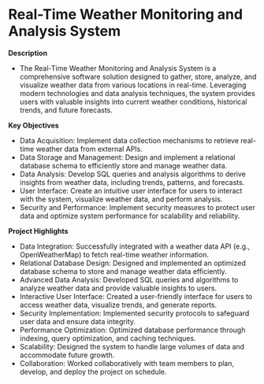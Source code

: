 # Real-Time Weather Monitoring and Analysis System
**Description**
- The Real-Time Weather Monitoring and Analysis System is a comprehensive software solution designed to gather, store, analyze, and visualize weather data from various locations in real-time. Leveraging modern technologies and data analysis techniques, the system provides users with valuable insights into current weather conditions, historical trends, and future forecasts.
  
**Key Objectives**
- Data Acquisition: Implement data collection mechanisms to retrieve real-time weather data from external APIs.
- Data Storage and Management: Design and implement a relational database schema to efficiently store and manage weather data.
- Data Analysis: Develop SQL queries and analysis algorithms to derive insights from weather data, including trends, patterns, and forecasts.
- User Interface: Create an intuitive user interface for users to interact with the system, visualize weather data, and perform analysis.
- Security and Performance: Implement security measures to protect user data and optimize system performance for scalability and reliability.

**Project Highlights**
- Data Integration: Successfully integrated with a weather data API (e.g., OpenWeatherMap) to fetch real-time weather information.
- Relational Database Design: Designed and implemented an optimized database schema to store and manage weather data efficiently.
- Advanced Data Analysis: Developed SQL queries and algorithms to analyze weather data and provide valuable insights to users.
- Interactive User Interface: Created a user-friendly interface for users to access weather data, visualize trends, and generate reports.
- Security Implementation: Implemented security protocols to safeguard user data and ensure data integrity.
- Performance Optimization: Optimized database performance through indexing, query optimization, and caching techniques.
- Scalability: Designed the system to handle large volumes of data and accommodate future growth.
- Collaboration: Worked collaboratively with team members to plan, develop, and deploy the project on schedule.








